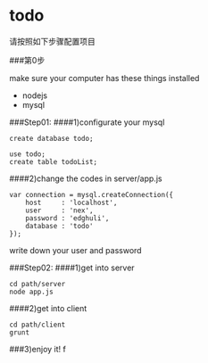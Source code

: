 todo
========

请按照如下步骤配置项目


###第0步

make sure your computer has these things installed

 * nodejs
 * mysql


###Step01:
####1)configurate your mysql
```
create database todo;
```

```
use todo;
create table todoList;
```

####2)change the codes in server/app.js

```
var connection = mysql.createConnection({
    host     : 'localhost',
    user     : 'nex',
    password : 'edghuli',
    database : 'todo'
});
```
write down your user and password

###Step02:
####1)get into server
```
cd path/server
node app.js
```

####2)get into client
```
cd path/client
grunt
```

###3)enjoy it!
f
